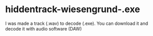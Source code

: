 # hiddentrack-wiesengrund-.exe
I was made a track (.wav) to decode (.exe). You can download it and decode it with audio software (DAW)
